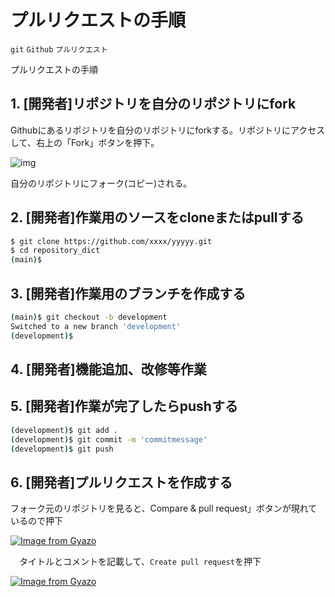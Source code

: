 # プルリクエストの手順

`git` `Github` `プルリクエスト`

プルリクエストの手順



## 1. [開発者]リポジトリを自分のリポジトリにfork

Githubにあるリポジトリを自分のリポジトリにforkする。リポジトリにアクセスして、右上の「Fork」ボタンを押下。

![img](https://i.gyazo.com/a0eafc970dbc7ee420a31bbd2881de3f.png)

自分のリポジトリにフォーク(コピー)される。



## 2. [開発者]作業用のソースをcloneまたはpullする

```bash
$ git clone https://github.com/xxxx/yyyyy.git
$ cd repository_dict
(main)$ 
```



## 3. [開発者]作業用のブランチを作成する

```bash
(main)$ git checkout -b development
Switched to a new branch 'development'
(development)$ 
```



## 4. [開発者]機能追加、改修等作業



## 5. [開発者]作業が完了したらpushする

```bash
(development)$ git add .
(development)$ git commit -m 'commitmessage'
(development)$ git push
```



## 6. [開発者]プルリクエストを作成する

フォーク元のリポジトリを見ると、Compare & pull request」ボタンが現れているので押下

[![Image from Gyazo](https://i.gyazo.com/9a6bde29d153a29fca6e5e9900974aae.png)](https://gyazo.com/9a6bde29d153a29fca6e5e9900974aae)

　タイトルとコメントを記載して、`Create pull request`を押下

[![Image from Gyazo](https://i.gyazo.com/bcbfaa79180b376d10a368ed3e97738f.png)](https://gyazo.com/bcbfaa79180b376d10a368ed3e97738f)

